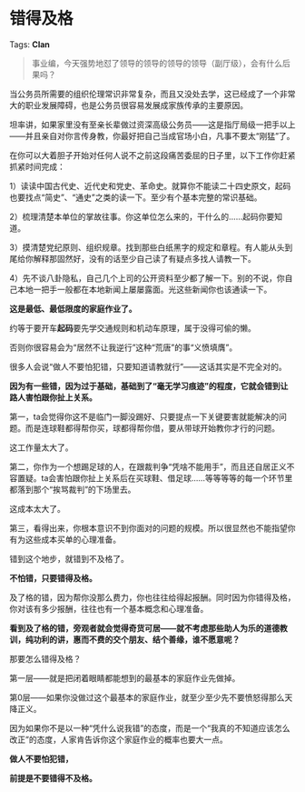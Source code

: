 # 错得及格

Tags: **Clan**

> 事业编，今天强势地怼了领导的领导的领导的领导（副厅级），会有什么后果吗？



当公务员所需要的组织伦理常识非常复杂，而且又没处去学，这已经成了一个非常大的职业发展障碍，也是公务员很容易发展成家族传承的主要原因。

坦率讲，如果家里没有至亲长辈做过资深高级公务员——这是指厅局级一把手以上——并且亲自对你言传身教，你最好把自己当成官场小白，凡事不要太“刚猛”了。

在你可以大着胆子开始对任何人说不之前这段痛苦委屈的日子里，以下工作你赶紧抓紧时间完成：

1）读读中国古代史、近代史和党史、革命史。就算你不能读二十四史原文，起码也要找点“简史”、“通史”之类的读一下。至少有个基本完整的常识基础。

2）梳理清楚本单位的掌故往事。你这单位怎么来的，干什么的……起码你要知道。

3）摸清楚党纪原则、组织规章。找到那些白纸黑字的规定和章程。有人能从头到尾给你解释那固然好，没有的话至少自己读了有疑点多找人请教一下。

4）先不谈八卦隐私，自己几个上司的公开资料至少都了解一下。别的不说，你自己本地一把手一般都在本地新闻上屡屡露面。光这些新闻你也该通读一下。

  


**这是最低、最低限度的家庭作业了。**

约等于要开车**起码**要先学交通规则和机动车原理，属于没得可偷的懒。

否则你很容易会为“居然不让我逆行”这种“荒唐”的事“义愤填膺”。

  


  


很多人会说“做人不要怕犯错，只要知道请教就行”——这话其实是不完全对的。

**因为有一些错，因为过于基础，基础到了“毫无学习痕迹”的程度，它就会错到让路人害怕跟你扯上关系。**

第一，ta会觉得你这不是临门一脚没踢好、只要提点一下关键要害就能解决的问题。而是连球鞋都得帮你买，球都得帮你借，要从带球开始教你才行的问题。

这工作量太大了。

第二，你作为一个想踢足球的人，在跟裁判争“凭啥不能用手”，而且还自居正义不容置疑。ta会害怕跟你扯上关系后在买球鞋、借足球……等等等等的每一个环节里都落到那个“挨骂裁判”的下场里去。

这成本太大了。

第三，看得出来，你根本意识不到你面对的问题的规模。所以很显然也不能指望你有为这些成本买单的心理准备。

错到这个地步，就错到不及格了。

**不怕错，只要错得及格。**

及了格的错，因为帮你没那么费力，你也往往给得起报酬。同时因为你错得及格，你对该有多少报酬，往往也有一个基本概念和心理准备。

**看到及了格的错，旁观者就会觉得奇货可居——就不考虑那些助人为乐的道德教训，纯功利的讲，惠而不费的交个朋友、结个善缘，谁不愿意呢？**

  


那要怎么错得及格？

第一层——就是把闭着眼睛都能想到的最基本的家庭作业先做掉。

第0层——如果你没做过这个最基本的家庭作业，就至少至少先不要愤怒得那么天降正义。

因为如果你不是以一种“凭什么说我错”的态度，而是一个“我真的不知道应该怎么改正”的态度，人家肯告诉你这个家庭作业的概率也要大一点。

  


**做人不要怕犯错，**

**前提是不要错得不及格。**



